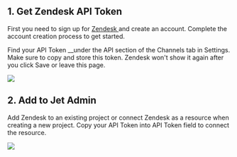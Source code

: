 [comment]: # ($page_title=Zendesk)
[comment]: # ($page_description=Connecting Zendesk to Jet Admin)

## 1. Get Zendesk API Token

First you need to sign up for [Zendesk ](https://www.zendesk.com/)and create an account. Complete the account creation process to get started. 

Find your API Token __under the API section of the Channels tab in Settings. Make sure to copy and store this token. Zendesk won't show it again after you click Save or leave this page.

![](https://gblobscdn.gitbook.com/assets%2F-LQ08RFAKZvFADEiXKFy%2F-MAypfAbYkMiXiyVeC9X%2F-MAzb-UzEMwwLlxxAjP4%2FGIF.gif?alt=media&token=92e8f73f-c212-4d84-b56b-fa9bae53c702)

## **2. Add to Jet Admin**

Add Zendesk to an existing project or connect Zendesk as a resource when creating a new project. Copy your API Token into API Token field to connect the resource. 

![](https://gblobscdn.gitbook.com/assets%2F-LQ08RFAKZvFADEiXKFy%2F-MjdCLE41J86itvQY858%2F-MjdDfkDbLtq2HMoAiJt%2Fimage.png?alt=media&token=d2549740-e06a-4e65-91c0-e8c0563f130d)


